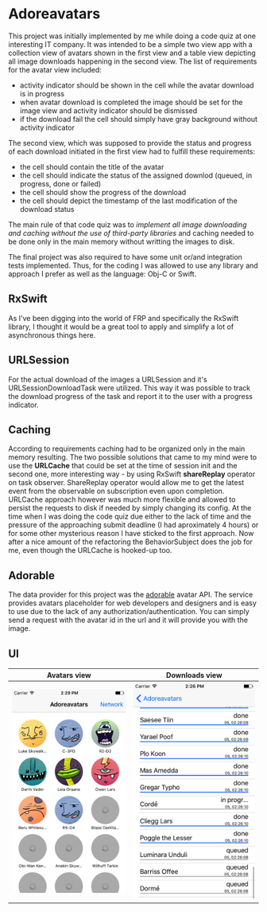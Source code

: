 # Adoreavatars

This project was initially implemented by me while doing a code quiz at one interesting IT company. It was intended to be a simple two view
app with a collection view of avatars shown in the first view and a table view depicting all image downloads happening in the second view. 
The list of requirements for the avatar view included:
* activity indicator should be shown in the cell while the avatar download is in progress
* when avatar download is completed the image should be set for the image view and activity indicator should be dismissed
* if the download fail the cell should simply have gray background without activity indicator

The second view, which was supposed to provide the status and progress of each download initiated in the first view had to fulfill these requirements:
* the cell should contain the title of the avatar
* the cell should indicate the status of the assigned downlod (queued, in progress, done or failed)
* the cell should show the progress of the download
* the cell should depict the timestamp of the last modification of the download status

The main rule of that code quiz was to *implement all image downloading and caching without the use of third-party libraries* and caching needed
to be done only in the main memory without writting the images to disk.

The final project was also required to have some unit or/and integration tests implemented. Thus, for the coding I was allowed to use any library and
approach I prefer as well as the language: Obj-C or Swift. 

## RxSwift

As I've been digging into the world of FRP and specifically the RxSwift library, I thought it would be a great tool to apply and simplify 
a lot of asynchronous things here.

## URLSession

For the actual download of the images a URLSession and it's URLSessionDownloadTask were utilized. This way it was possible to track the 
download progress of the task and report it to the user with a progress indicator. 

## Caching 

According to requirements caching had to be organized only in the main memory resulting. The two possible solutions that came to my mind 
were to use the **URLCache** that could be set at the time of session init and the second one, more interesting way - by using RxSwift **shareReplay**
operator on task observer. ShareReplay operator would allow me to get the latest event from the observable on subscription even upon 
completion. URLCache approach however was much more flexible and allowed to persist the requests to disk if needed by simply changing its 
config. At the time when I was doing the code quiz due either to the lack of time and the pressure of the approaching submit deadline (I had
aproximately 4 hours) or for some other mysterious reason I have sticked to the first approach. Now after a nice amount of the refactoring
the BehaviorSubject does the job for me, even though the URLCache is hooked-up too.

## Adorable 

The data provider for this project was the [adorable](http://api.adorable.io) avatar API. The service provides avatars placeholder for web developers and designers and 
is easy to use due to the lack of any authorization/authentication. You can simply send a request with the avatar id in the url and it will provide you with the image. 

## UI

Avatars view | Downloads view
:-------------------------:|:-------------------------:
![](imgs/avatars.png)  |  ![](imgs/downloads.png) 
